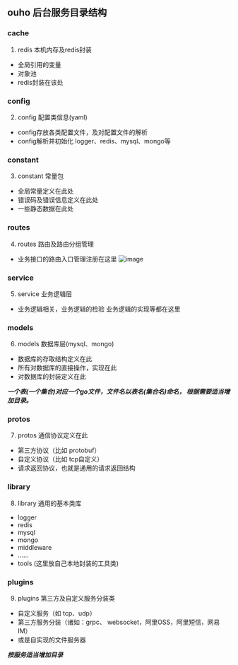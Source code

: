 ## ouho 后台服务目录结构

### cache

1. redis 本机内存及redis封装

- 全局引用的变量
- 对象池
- redis封装在该处


### config

2. config 配置类信息(yaml)

- config存放各类配置文件，及对配置文件的解析
- config解析并初始化 logger、redis、mysql、mongo等


### constant

3. constant 常量包

- 全局常量定义在此处
- 错误码及错误信息定义在此处
- 一些静态数据在此处

### routes

4. routes 路由及路由分组管理

- 业务接口的路由入口管理注册在这里
![image](http://note.youdao.com/yws/res/7125/24D95E13D3B5495DA86CC4CAD11C9ECE)


### service

5. service 业务逻辑层

- 业务逻辑相关，业务逻辑的检验 业务逻辑的实现等都在这里

### models

6. models 数据库层(mysql、mongo)

- 数据库的存取结构定义在此
- 所有对数据库的直接操作，实现在此
- 对数据库的封装定义在此

***一个表(一个集合)对应一个go文件，文件名以表名(集合名)命名， 根据需要适当增加目录。***

### protos

7. protos 通信协议定义在此

- 第三方协议（比如 protobuf）
- 自定义协议（比如 tcp自定义）
- 请求返回协议，也就是通用的请求返回结构

### library

8. library 通用的基本类库

- logger
- redis
- mysql
- mongo
- middleware
- ......
- tools (这里放自己本地封装的工具类)

### plugins

9. plugins 第三方及自定义服务分装类

- 自定义服务（如 tcp、udp）
- 第三方服务分装（诸如：grpc、 websocket，阿里OSS，阿里短信，网易IM）
- 或是自实现的文件服务器

***按服务适当增加目录***